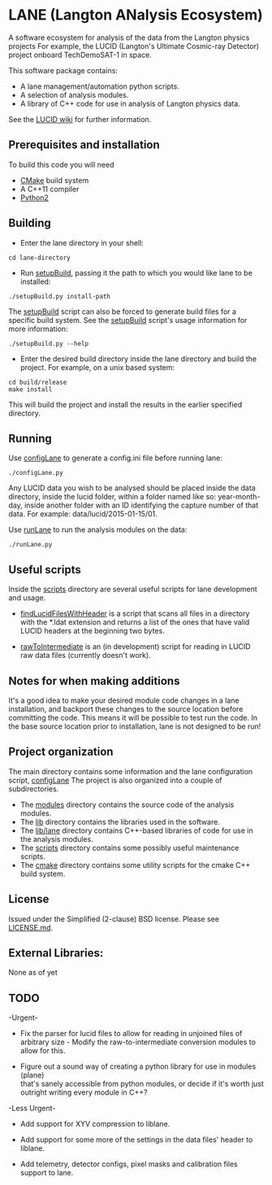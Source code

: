 # LANE (Langton ANalysis Ecosystem)
A software ecosystem for analysis of the data from the Langton physics projects 
For example, the LUCID (Langton's Ultimate Cosmic-ray Detector) project onboard 
TechDemoSAT-1 in space.

This software package contains:

* A lane management/automation python scripts.
* A selection of analysis modules.
* A library of C++ code for use in analysis of Langton physics data.

See the [LUCID wiki][] for further information.


## Prerequisites and installation
To build this code you will need

* [CMake][] build system
* A C++11 compiler
* [Python2][]


## Building
* Enter the lane directory in your shell:
```shell
cd lane-directory
```
* Run [setupBuild](setupBuild.py), passing it the path to which you would like 
lane to be installed:
```shell
./setupBuild.py install-path
```
The [setupBuild](setupBuild.py) script can also be forced to generate build 
files for a specific build system. See the [setupBuild](setupBuild.py) script's 
usage information for more information:
```shell
./setupBuild.py --help
```
* Enter the desired build directory inside the lane directory and build the 
project. For example, on a unix based system:
```shell
cd build/release
make install
```
This will build the project and install the results in the earlier specified 
directory.


## Running
Use [configLane](configLane.py) to generate a config.ini file before running 
lane:
```shell
./configLane.py
```

Any LUCID data you wish to be analysed should be placed inside the data 
directory, inside the lucid folder, within a folder named like so: year-month-day, 
inside another folder with an ID identifying the capture number of that data. For 
example: data/lucid/2015-01-15/01.

Use [runLane](runLane.py) to run the analysis modules on the data:
```shell
./runLane.py
```


## Useful scripts
Inside the [scripts](scripts) directory are several useful scripts for lane 
development and usage.

* [findLucidFilesWithHeader](findLucidFilesWithHeader.py) is a script that 
scans all files in a directory with the *.ldat extension and returns a list of 
the ones that have valid LUCID headers at the beginning two bytes.

* [rawToIntermediate](rawToIntermediate.py) is an (in development) script for 
reading in LUCID raw data files (currently doesn't work).


## Notes for when making additions
It's a good idea to make your desired module code changes in a lane installation,
and backport these changes to the source location before committing the code. 
This means it will be possible to test run the code. In the base source location 
prior to installation, lane is not designed to be run!


## Project organization
The main directory contains some information and the lane configuration script, 
[configLane](configLane.py)
The project is also organized into a couple of subdirectories.

* The [modules](modules) directory contains the source code of 
the analysis modules.
* The [lib](lib) directory contains the libraries used in the software.
* The [lib/lane](lib/lane) directory contains C++-based libraries of code for 
use in the analysis modules.
* The [scripts](scripts) directory contains some possibly useful maintenance 
scripts.
* The [cmake](cmake) directory contains some utility scripts for the cmake C++ 
build system.


## License
Issued under the Simplified (2-clause) BSD license.
Please see [LICENSE.md](LICENSE.md).


## External Libraries:
None as of yet


## TODO

-Urgent-

* Fix the parser for lucid files to allow for reading in unjoined files of 
arbitrary size - Modify the raw-to-intermediate conversion modules to allow for 
this.

* Figure out a sound way of creating a python library for use in modules (plane)  
that's sanely accessible from python modules, or decide if it's worth just 
outright writing every module in C++?


-Less Urgent-

* Add support for XYV compression to liblane.

* Add support for some more of the settings in the data files' header to 
liblane.

* Add telemetry, detector configs, pixel masks and calibration files support 
to lane.


<!-- Links -->
[CMake]: http://www.cmake.org
[Python2]: https://www.python.org/
[LUCID wiki]: http://starserver.thelangton.org.uk/wiki/index.php/LUCID

